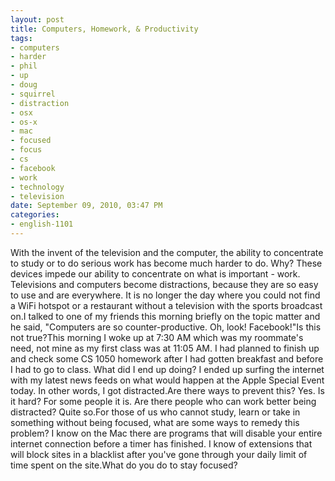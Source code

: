 ```yaml
--- 
layout: post
title: Computers, Homework, & Productivity
tags: 
- computers
- harder
- phil
- up
- doug
- squirrel
- distraction
- osx
- os-x
- mac
- focused
- focus
- cs
- facebook
- work
- technology
- television
date: September 09, 2010, 03:47 PM
categories: 
- english-1101
---
```

With the invent of the television and the computer, the ability to concentrate to study or to do serious work has become much harder to do. Why? These devices impede our ability to concentrate on what is important - work. Televisions and computers become distractions, because they are so easy to use and are everywhere. It is no longer the day where you could not find a WiFi hotspot or a restaurant without a television with the sports broadcast on.I talked to one of my friends this morning briefly on the topic matter and he said, "Computers are so counter-productive. Oh, look! Facebook!"Is this not true?This morning I woke up at 7:30 AM which was my roommate's need, not mine as my first class was at 11:05 AM. I had planned to finish up and check some CS 1050 homework after I had gotten breakfast and before I had to go to class. What did I end up doing? I ended up surfing the internet with my latest news feeds on what would happen at the Apple Special Event today. In other words, I got distracted.Are there ways to prevent this? Yes. Is it hard? For some people it is. Are there people who can work better being distracted? Quite so.For those of us who cannot study, learn or take in something without being focused, what are some ways to remedy this problem? I know on the Mac there are programs that will disable your entire internet connection before a timer has finished. I know of extensions that will block sites in a blacklist after you've gone through your daily limit of time spent on the site.What do you do to stay focused?
